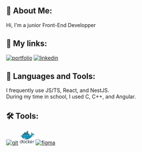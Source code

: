
## 🚀 About Me:
Hi, I'm a junior Front-End Developper

## 🔗 My links:

[![portfolio](https://img.shields.io/badge/my_portfolio-000?style=for-the-badge&logo=ko-fi&logoColor=white)](https://ugtheven.com/)
[![linkedin](https://img.shields.io/badge/linkedin-0A66C2?style=for-the-badge&logo=linkedin&logoColor=white)](https://www.linkedin.com/in/ugo-theveny/)

## 🎨 Languages and Tools:
I frequently use JS/TS, React, and NestJS.\
During my time in school, I used C, C++, and Angular.

## 🛠 Tools:
<a href="https://git-scm.com/" target="_blank" rel="noreferrer"><img src="https://www.vectorlogo.zone/logos/git-scm/git-scm-icon.svg" alt="git" width="40" height="40"/></a>
<a href="https://www.docker.com/" target="_blank" rel="noreferrer"><img src="https://raw.githubusercontent.com/devicons/devicon/master/icons/docker/docker-original-wordmark.svg" alt="docker" width="40" height="40"/></a>
<a href="https://www.figma.com/" target="_blank" rel="noreferrer"><img src="https://www.vectorlogo.zone/logos/figma/figma-icon.svg" alt="figma" width="40" height="40"/></a>

